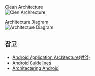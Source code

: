 

Clean Architecture  
![Clen Architecture](http://fernandocejas.com/wp-content/uploads/2014/09/clean_architecture1.png)

Architecture Diagram  
![Architecture Diagram](https://github.com/ribot/android-guidelines/raw/master/architecture_guidelines/architecture_diagram.png)

## 참고
- [Android Application Architecture(번역)](https://medium.com/@jason_kim/android-application-architecture-%EB%B2%88%EC%97%AD-4134d20b2781#.k3qe4xl53)
- [Android Guidelines](https://github.com/ribot/android-guidelines)
- [Architecturing Android](http://fernandocejas.com/2014/09/03/architecting-android-the-clean-way/)
